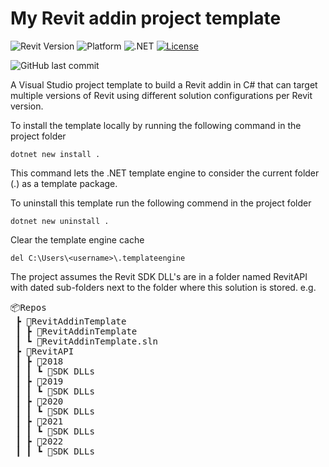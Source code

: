 ﻿# My Revit addin project template

![Revit Version](https://img.shields.io/badge/Revit%20Version-2018_--_2022-blue.svg)
![Platform](https://img.shields.io/badge/Platform-Windows-blue.svg)
![.NET](https://img.shields.io/badge/.NET-4.6.1_--_4.8-blue.svg)
[![License](http://img.shields.io/:License-MIT-blue.svg)](http://opensource.org/licenses/MIT)

![GitHub last commit](https://img.shields.io/github/last-commit/russgreen/RevitAddinTemplate)

A Visual Studio project template to build a Revit addin in C# that can target multiple versions of Revit using different solution configurations per Revit version.

To install the template locally by running the following command in the project folder

`dotnet new install .`

This command lets the .NET template engine to consider the current folder (.) as a template package.

To uninstall this template run the following commend in the project folder

`dotnet new uninstall .`

Clear the template engine cache 

`del C:\Users\<username>\.templateengine`

The project assumes the Revit SDK DLL's are in a folder named RevitAPI with dated sub-folders next to the folder where this solution is stored. e.g.
<pre>
📦Repos
 ┣ 📂RevitAddinTemplate
 ┃ ┣ 📂RevitAddinTemplate
 ┃ ┗ 📜RevitAddinTemplate.sln
 ┣ 📂RevitAPI
 ┃ ┣ 📂2018
 ┃ ┃ ┗ 📜SDK DLLs
 ┃ ┣ 📂2019
 ┃ ┃ ┗ 📜SDK DLLs
 ┃ ┣ 📂2020
 ┃ ┃ ┗ 📜SDK DLLs
 ┃ ┣ 📂2021
 ┃ ┃ ┗ 📜SDK DLLs
 ┃ ┣ 📂2022
 ┃ ┃ ┗ 📜SDK DLLs
 </pre>